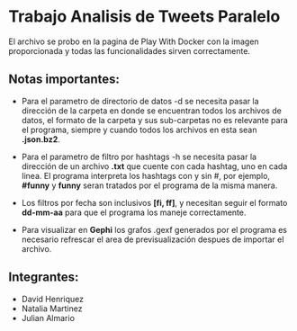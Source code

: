 # Trabajo Analisis de Tweets Paralelo
El archivo se probo en la pagina de Play With Docker con la imagen proporcionada y todas las funcionalidades sirven correctamente.
## Notas importantes:
- Para el parametro de directorio de datos -d se necesita pasar la dirección de la carpeta en donde se encuentran todos los archivos de datos, el formato de la carpeta y sus sub-carpetas no es relevante para el programa, siempre y cuando todos los archivos en esta sean **.json.bz2**.

- Para el parametro de filtro por hashtags -h se necesita pasar la dirección de un archivo **.txt** que cuente con cada hashtag, uno en cada linea. El programa interpreta los hashtags con y sin #, por ejemplo, **#funny** y **funny** seran tratados por el programa de la misma manera.

- Los filtros por fecha son inclusivos **[fi, ff]**, y necesitan seguir el formato **dd-mm-aa** para que el programa los maneje correctamente.

- Para visualizar en **Gephi** los grafos .gexf generados por el programa es necesario refrescar el area de previsualización despues de importar el archivo.
## Integrantes:
- David Henriquez
- Natalia Martinez
- Julian Almario
